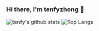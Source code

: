 ### Hi there, I'm tenfyzhong 👋

![tenfy's github stats](https://github-readme-stats.vercel.app/api?username=tenfyzhong&count_private=true)
![Top Langs](https://github-readme-stats.vercel.app/api/top-langs/?username=tenfyzhong&count_private=true)

<!--
**tenfyzhong/tenfyzhong** is a ✨ _special_ ✨ repository because its `README.md` (this file) appears on your GitHub profile.
[![Anurag's github stats](https://github-readme-stats.vercel.app/api?username=tenfyzhong)](https://github.com/tenfyzhong/github-readme-stats)]

Here are some ideas to get you started:

- 🔭 I’m currently working on ...
- 🌱 I’m currently learning ...
- 👯 I’m looking to collaborate on ...
- 🤔 I’m looking for help with ...
- 💬 Ask me about ...
- 📫 How to reach me: ...
- 😄 Pronouns: ...
- ⚡ Fun fact: ...
-->
